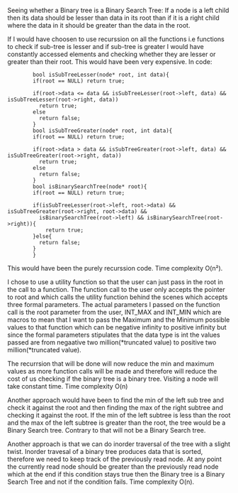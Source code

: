 Seeing whether a Binary tree is a Binary Search Tree: 
    If a node is a left child then its data should be lesser than data in its root than if it is a right child where the data in it should be greater than the data in the root.
    
    

If I would have choosen to use recurssion on all the functions i.e functions to check if sub-tree is lesser  and if sub-tree is greater I would have constantly accessed elements and checking whether they are lesser or greater than their root. This would have been very expensive. In code: 

            bool isSubTreeLesser(node* root, int data){
            if(root == NULL) return true;

            if(root->data <= data && isSubTreeLesser(root->left, data) && isSubTreeLesser(root->right, data))
              return true;
            else
              return false;
            }
            bool isSubTreeGreater(node* root, int data){
            if(root == NULL) return true;

            if(root->data > data && isSubTreeGreater(root->left, data) && isSubTreeGreater(root->right, data))
              return true;
            else
              return false;
            }
            bool isBinarySearchTree(node* root){
            if(root == NULL) return true;

            if(isSubTreeLesser(root->left, root->data) && isSubTreeGreater(root->right, root->data) && 
              isBinarySearchTree(root->left) && isBinarySearchTree(root->right)){
                return true;
            }else{
              return false;
            }
            }

This would have been the purely recurssion code. Time complexity O(n²).


I chose to use a utility function so that the user can just pass in the root in the call to a function. The function call to the user only accepts the pointer to root and which calls the utility function behind the scenes which accepts three formal parameters. 
The actual parameters I passed on the function call is the root parameter from the user, INT_MAX and INT_MIN which are macros to mean that I want to pass the Maximum and the Minimum possible values to that function which can be negative infinity to positive infinity but since the formal parameters stipulates that the data type is int the values passed are from negaative two million(*truncated value) to positive two million(*truncated value).


The recurrsion that will be done will now reduce the min and maximum values as more function calls will be made and therefore will reduce the cost of us checking if the binary tree is a binary tree. Visiting a node will take constant time. Time complexity O(n)


Another approach would have been to find the min of the left sub tree and check it against the root and then finding the max of the right subtree and checking it against the root. If the min of the left subtree is less than the root and the max of the left subtree is greater than the root, the tree would be a Binary Search tree. Contrary to that will not be a Binary Search tree.


Another approach is that we can do inorder traversal of the tree with a slight twist. Inorder travesal of a binary tree produces data that is sorted, therefore we need to keep track of the previously read node. At any point the currently read node should be greater than the previously read node which at the end if this condition stays true then the Binary tree is a Binary Search Tree and not if the condition fails. Time complexity O(n).
